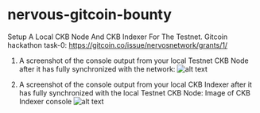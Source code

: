 # nervous-gitcoin-bounty
Setup A Local CKB Node And CKB Indexer For The Testnet.
Gitcoin hackathon task-0: https://gitcoin.co/issue/nervosnetwork/grants/1/

1. A screenshot of the console output from your local Testnet CKB Node after it has fully synchronized with the network:
![alt text](https://github.com/anhnt4288/nervous-hackathon/blob/master/task-0/ckb-node.png)

2. A screenshot of the console output from your local CKB Indexer after it has fully synchronized with the local Testnet CKB Node: Image of CKB Indexer console
![alt text](https://github.com/anhnt4288/nervous-hackathon/blob/master/task-0/ckb-indexer.png)

